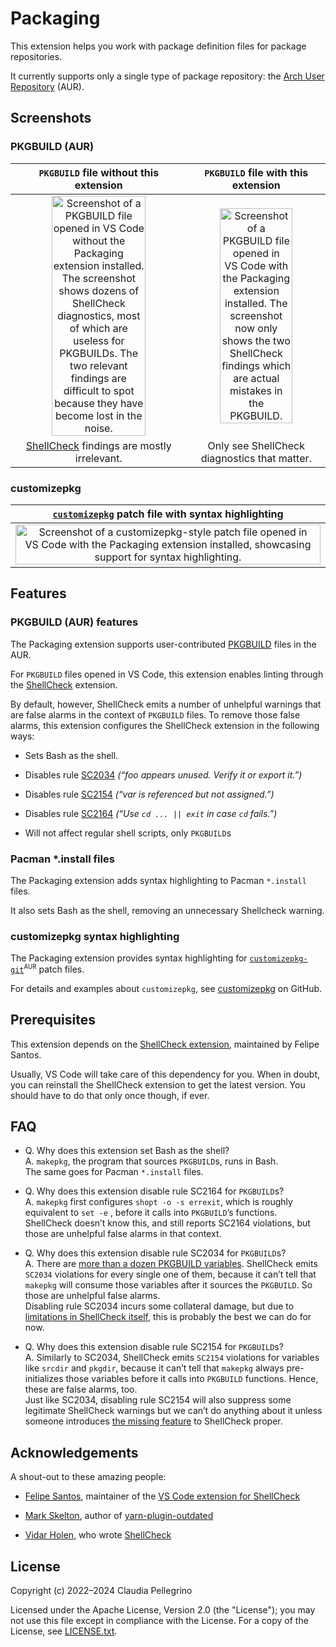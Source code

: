 # Packaging

This extension helps you work with package definition files for
package repositories.

It currently supports only a single type of package repository: the
[Arch User Repository](https://aur.archlinux.org/) (AUR).

## Screenshots

### PKGBUILD (AUR)

| `PKGBUILD` file without this extension | `PKGBUILD` file with this extension |
|:--------------------------------------:|:-----------------------------------:|
| <img alt="Screenshot of a PKGBUILD file opened in VS Code without the Packaging extension installed. The screenshot shows dozens of ShellCheck diagnostics, most of which are useless for PKGBUILDs. The two relevant findings are difficult to spot because they have become lost in the noise." src="https://raw.githubusercontent.com/claui/vscode-packaging/main/extension/images/screenshot-pkgbuild-without-extension.png" width="75%"> | <img alt="Screenshot of a PKGBUILD file opened in VS Code with the Packaging extension installed. The screenshot now only shows the two ShellCheck findings which are actual mistakes in the PKGBUILD." src="https://raw.githubusercontent.com/claui/vscode-packaging/main/extension/images/screenshot-pkgbuild-with-extension.png" width="75%"> |
| [ShellCheck](https://marketplace.visualstudio.com/items?itemName=timonwong.shellcheck) findings are mostly irrelevant. | Only see ShellCheck diagnostics that matter. |

### customizepkg

| [`customizepkg`](https://github.com/ava1ar/customizepkg) patch file with syntax highlighting |
|:---------------------------------------------------:|
| <img alt="Screenshot of a customizepkg-style patch file opened in VS Code with the Packaging extension installed, showcasing support for syntax highlighting." src="https://raw.githubusercontent.com/claui/vscode-packaging/main/extension/images/screenshot-customizepkg-patch.png" width="100%"> |

## Features

### PKGBUILD (AUR) features

The Packaging extension supports user-contributed
[PKGBUILD](https://wiki.archlinux.org/title/PKGBUILD) files in the
AUR.

For `PKGBUILD` files opened in VS Code, this extension enables
linting through the
[ShellCheck](https://marketplace.visualstudio.com/items?itemName=timonwong.shellcheck)
extension.

By default, however, ShellCheck emits a number of unhelpful warnings
that are false alarms in the context of `PKGBUILD` files. To remove
those false alarms, this extension configures the ShellCheck
extension in the following ways:

- Sets Bash as the shell.

- Disables rule [SC2034](https://www.shellcheck.net/wiki/SC2034)
  _(“foo appears unused. Verify it or export it.”)_

- Disables rule [SC2154](https://www.shellcheck.net/wiki/SC2154)
  _(“var is referenced but not assigned.”)_

- Disables rule [SC2164](https://www.shellcheck.net/wiki/SC2164)
  _(“Use `cd ... || exit` in case `cd` fails.”)_

- Will not affect regular shell scripts, only `PKGBUILD`s

### Pacman \*.install files

The Packaging extension adds syntax highlighting to Pacman `*.install`
files.  

It also sets Bash as the shell, removing an unnecessary Shellcheck
warning.

### customizepkg syntax highlighting

The Packaging extension provides syntax highlighting for
[`customizepkg-git`](https://aur.archlinux.org/packages/customizepkg-git)<sup><small>AUR</small></sup>
patch files.

For details and examples about `customizepkg`, see
[customizepkg](https://github.com/ava1ar/customizepkg) on GitHub.

## Prerequisites

This extension depends on the
[ShellCheck extension](https://marketplace.visualstudio.com/items?itemName=timonwong.shellcheck),
maintained by Felipe Santos.

Usually, VS Code will take care of this dependency for you.
When in doubt, you can reinstall the ShellCheck extension to get the
latest version. You should have to do that only once though, if
ever.

## FAQ

- Q. Why does this extension set Bash as the shell?  
  A. `makepkg`, the program that sources `PKGBUILD`s, runs in Bash.  
     The same goes for Pacman `*.install` files.

- Q. Why does this extension disable rule SC2164 for `PKGBUILD`s?  
  A. `makepkg` first configures `shopt -o -s errexit`, which is
     roughly equivalent to `set -e` , before it calls into
     `PKGBUILD`’s functions. ShellCheck doesn’t know this, and
     still reports SC2164 violations, but those are unhelpful false
     alarms in that context.

- Q. Why does this extension disable rule SC2034 for `PKGBUILD`s?  
  A. There are
     [more than a dozen PKGBUILD variables](https://wiki.archlinux.org/title/PKGBUILD).
     ShellCheck emits `SC2034` violations for every single one of
     them, because it can’t tell that `makepkg` will consume those
     variables after it sources the `PKGBUILD`. So those are
     unhelpful false alarms.  
     Disabling rule SC2034 incurs some collateral damage, but due to
     [limitations in ShellCheck itself](https://github.com/koalaman/shellcheck/issues/356),
     this is probably the best we can do for now.

- Q. Why does this extension disable rule SC2154 for `PKGBUILD`s?  
  A. Similarly to SC2034, ShellCheck emits `SC2154` violations for
     variables like `srcdir` and `pkgdir`, because it can’t tell
     that `makepkg` always pre-initializes those variables before it
     calls into `PKGBUILD` functions. Hence, these are false alarms,
     too.  
     Just like SC2034, disabling rule SC2154 will also suppress
     some legitimate ShellCheck warnings but we can’t do anything
     about it unless someone introduces
     [the missing feature](https://github.com/koalaman/shellcheck/issues/356)
     to ShellCheck proper.

## Acknowledgements

A shout-out to these amazing people:

- [Felipe Santos](https://github.com/felipecrs), maintainer of the
  [VS Code extension for ShellCheck](https://github.com/vscode-shellcheck/vscode-shellcheck)

- [Mark Skelton](https://github.com/mskelton), author of
  [yarn-plugin-outdated](https://github.com/mskelton/yarn-plugin-outdated)

- [Vidar Holen](https://github.com/koalaman), who wrote
  [ShellCheck](https://www.shellcheck.net/)

## License

Copyright (c) 2022–2024 Claudia Pellegrino

Licensed under the Apache License, Version 2.0 (the "License");
you may not use this file except in compliance with the License.
For a copy of the License, see [LICENSE.txt](LICENSE.txt).
